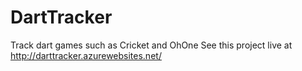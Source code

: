 DartTracker
===========

Track dart games such as Cricket and OhOne
See this project live at http://darttracker.azurewebsites.net/
